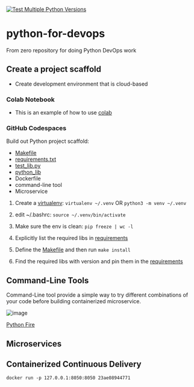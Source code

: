 [![Test Multiple Python Versions](https://github.com/zzhao2010/python-for-devops/actions/workflows/main.yml/badge.svg?branch=main)](https://github.com/zzhao2010/python-for-devops/actions/workflows/main.yml)

# python-for-devops

From zero repository for doing Python DevOps work

## Create a project scaffold

- Create development environment that is cloud-based

### Colab Notebook

- This is an example of how to use [colab](https://github.com/zzhao2010/python-for-devops/blob/main/getting_started_python.ipynb)

### GitHub Codespaces

Build out Python project scaffold:

- [Makefile](https://github.com/zzhao2010/python-for-devops/blob/main/Makefile)
- [requirements.txt](https://github.com/zzhao2010/python-for-devops/blob/main/requirements.txt)
- [test_lib.py](https://github.com/zzhao2010/python-for-devops/blob/main/test_devopslib.py)
- [python_lib](https://github.com/zzhao2010/python-for-devops/tree/main/devopslib)
- Dockerfile
- command-line tool
- Microservice

1. Create a [virtualenv](https://stackoverflow.com/questions/41573587/what-is-the-difference-between-venv-pyvenv-pyenv-virtualenv-virtualenvwrappe): `virtualenv ~/.venv` OR `python3 -m venv ~/.venv`

2. edit ~/.bashrc: `source ~/.venv/bin/activate`

3. Make sure the env is clean: `pip freeze | wc -l`

4. Explicitly list the required libs in [requirements](https://github.com/zzhao2010/python-for-devops/blob/main/requirements.txt)

5. Define the [Makefile](https://github.com/zzhao2010/python-for-devops/blob/main/Makefile) and then run `make install`

6. Find the required libs with version and pin them in the [requirements](https://github.com/zzhao2010/python-for-devops/blob/main/requirements.txt)

## Command-Line Tools

Command-Line tool provide a simple way to try different combinations of your code before building containerized microservice.

![image](https://user-images.githubusercontent.com/63174713/197016803-83c965be-2686-4dfc-a739-502708a60a9b.png)

[Python Fire](https://github.com/google/python-fire)

## Microservices

## Containerized Continuous Delivery

`docker run -p 127.0.0.1:8050:8050 23ae08944771`
